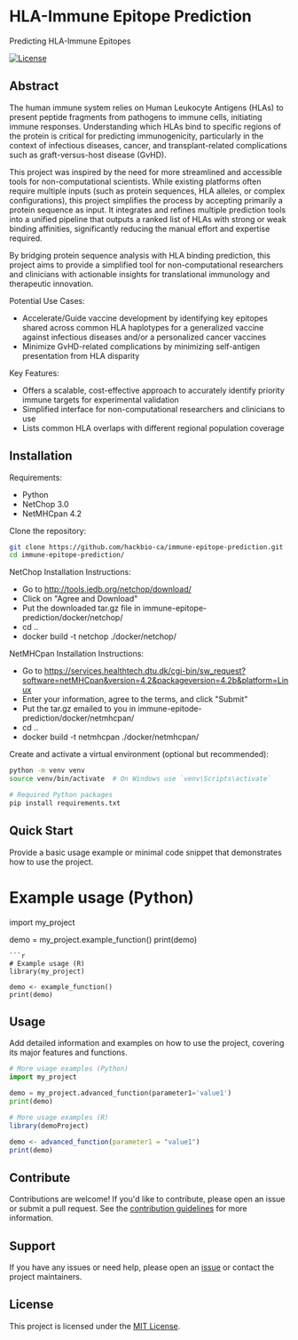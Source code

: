 # HLA-Immune Epitope Prediction

Predicting HLA-Immune Epitopes

[![License](https://img.shields.io/badge/license-MIT-blue.svg)](LICENSE)

## Abstract

The human immune system relies on Human Leukocyte Antigens (HLAs) to present peptide fragments from pathogens to immune cells, initiating immune responses. Understanding which HLAs bind to specific regions of the protein is critical for predicting immunogenicity, particularly in the context of infectious diseases, cancer, and transplant-related complications such as graft-versus-host disease (GvHD).

This project was inspired by the need for more streamlined and accessible tools for non-computational scientists. While existing platforms often require multiple inputs (such as protein sequences, HLA alleles, or complex configurations), this project simplifies the process by accepting primarily a protein sequence as input. It integrates and refines multiple prediction tools into a unified pipeline that outputs a ranked list of HLAs with strong or weak binding affinities, significantly reducing the manual effort and expertise required. 

By bridging protein sequence analysis with HLA binding prediction, this project aims to provide a simplified tool for non-computational researchers and clinicians with actionable insights for translational immunology and therapeutic innovation.

Potential Use Cases:
- Accelerate/Guide vaccine development by identifying key epitopes shared across common HLA haplotypes for a generalized vaccine against infectious diseases and/or a personalized cancer vaccines
- Minimize GvHD-related complications by minimizing self-antigen presentation from HLA disparity
  
Key Features:
- Offers a scalable, cost-effective approach to accurately identify priority immune targets for experimental validation
- Simplified interface for non-computational researchers and clinicians to use
- Lists common HLA overlaps with different regional population coverage

## Installation

Requirements:
- Python
- NetChop 3.0
- NetMHCpan 4.2

Clone the repository:
```bash
git clone https://github.com/hackbio-ca/immune-epitope-prediction.git
cd immune-epitope-prediction/
``````

NetChop Installation Instructions:
- Go to http://tools.iedb.org/netchop/download/
- Click on "Agree and Download"
- Put the downloaded tar.gz file in immune-epitope-prediction/docker/netchop/
- cd ..
- docker build -t netchop ./docker/netchop/

NetMHCpan Installation Instructions:
- Go to https://services.healthtech.dtu.dk/cgi-bin/sw_request?software=netMHCpan&version=4.2&packageversion=4.2b&platform=Linux
- Enter your information, agree to the terms, and click "Submit"
- Put the tar.gz emailed to you in immune-epitode-prediction/docker/netmhcpan/
- cd ..
- docker build -t netmhcpan ./docker/netmhcpan/

Create and activate a virtual environment (optional but recommended):
``````bash
python -m venv venv
source venv/bin/activate  # On Windows use `venv\Scripts\activate`
``````

```bash
# Required Python packages
pip install requirements.txt
```

## Quick Start

Provide a basic usage example or minimal code snippet that demonstrates how to use the project.

# Example usage (Python)
import my_project

demo = my_project.example_function()
print(demo)
```
```r
# Example usage (R)
library(my_project)

demo <- example_function()
print(demo)
```

## Usage

Add detailed information and examples on how to use the project, covering its major features and functions.

```python
# More usage examples (Python)
import my_project

demo = my_project.advanced_function(parameter1='value1')
print(demo)
```
```r
# More usage examples (R)
library(demoProject)

demo <- advanced_function(parameter1 = "value1")
print(demo)
```

## Contribute

Contributions are welcome! If you'd like to contribute, please open an issue or submit a pull request. See the [contribution guidelines](CONTRIBUTING.md) for more information.

## Support

If you have any issues or need help, please open an [issue](https://github.com/hackbio-ca/demo-project/issues) or contact the project maintainers.

## License

This project is licensed under the [MIT License](LICENSE).
